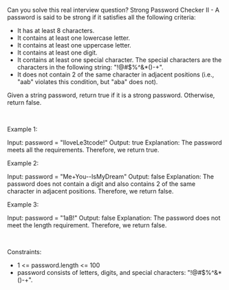 Can you solve this real interview question? Strong Password Checker II - A password is said to be strong if it satisfies all the following criteria:

 * It has at least 8 characters.
 * It contains at least one lowercase letter.
 * It contains at least one uppercase letter.
 * It contains at least one digit.
 * It contains at least one special character. The special characters are the characters in the following string: "!@#$%^&*()-+".
 * It does not contain 2 of the same character in adjacent positions (i.e., "aab" violates this condition, but "aba" does not).

Given a string password, return true if it is a strong password. Otherwise, return false.

 

Example 1:


Input: password = "IloveLe3tcode!"
Output: true
Explanation: The password meets all the requirements. Therefore, we return true.


Example 2:


Input: password = "Me+You--IsMyDream"
Output: false
Explanation: The password does not contain a digit and also contains 2 of the same character in adjacent positions. Therefore, we return false.


Example 3:


Input: password = "1aB!"
Output: false
Explanation: The password does not meet the length requirement. Therefore, we return false.

 

Constraints:

 * 1 <= password.length <= 100
 * password consists of letters, digits, and special characters: "!@#$%^&*()-+".